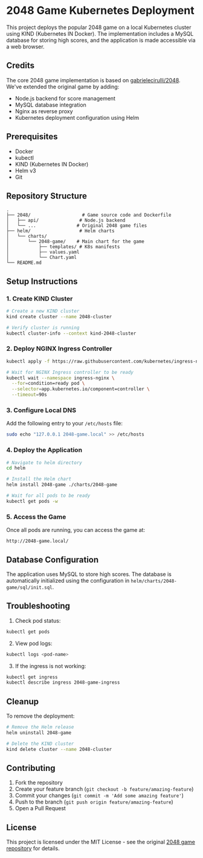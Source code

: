 # 2048 Game Kubernetes Deployment

This project deploys the popular 2048 game on a local Kubernetes cluster using KIND (Kubernetes IN Docker). The implementation includes a MySQL database for storing high scores, and the application is made accessible via a web browser.

## Credits

The core 2048 game implementation is based on [gabrielecirulli/2048](https://github.com/gabrielecirulli/2048). We've extended the original game by adding:

- Node.js backend for score management
- MySQL database integration
- Nginx as reverse proxy
- Kubernetes deployment configuration using Helm

## Prerequisites

- Docker
- kubectl
- KIND (Kubernetes IN Docker)
- Helm v3
- Git

## Repository Structure

```
.
├── 2048/                   # Game source code and Dockerfile
│   ├── api/               # Node.js backend
│   └── ...               # Original 2048 game files
├── helm/                  # Helm charts
│   └── charts/
│       └── 2048-game/    # Main chart for the game
│           ├── templates/ # K8s manifests
│           ├── values.yaml
│           └── Chart.yaml
└── README.md
```

## Setup Instructions

### 1. Create KIND Cluster

```bash
# Create a new KIND cluster
kind create cluster --name 2048-cluster

# Verify cluster is running
kubectl cluster-info --context kind-2048-cluster
```

### 2. Deploy NGINX Ingress Controller

```bash
kubectl apply -f https://raw.githubusercontent.com/kubernetes/ingress-nginx/main/deploy/static/provider/kind/deploy.yaml

# Wait for NGINX Ingress controller to be ready
kubectl wait --namespace ingress-nginx \
  --for=condition=ready pod \
  --selector=app.kubernetes.io/component=controller \
  --timeout=90s
```

### 3. Configure Local DNS

Add the following entry to your `/etc/hosts` file:

```bash
sudo echo "127.0.0.1 2048-game.local" >> /etc/hosts
```

### 4. Deploy the Application

```bash
# Navigate to helm directory
cd helm

# Install the Helm chart
helm install 2048-game ./charts/2048-game

# Wait for all pods to be ready
kubectl get pods -w
```

### 5. Access the Game

Once all pods are running, you can access the game at:

```
http://2048-game.local/
```

## Database Configuration

The application uses MySQL to store high scores. The database is automatically initialized using the configuration in `helm/charts/2048-game/sql/init.sql`.

## Troubleshooting

1. Check pod status:

```bash
kubectl get pods
```

2. View pod logs:

```bash
kubectl logs <pod-name>
```

3. If the ingress is not working:

```bash
kubectl get ingress
kubectl describe ingress 2048-game-ingress
```

## Cleanup

To remove the deployment:

```bash
# Remove the Helm release
helm uninstall 2048-game

# Delete the KIND cluster
kind delete cluster --name 2048-cluster
```

## Contributing

1. Fork the repository
2. Create your feature branch (`git checkout -b feature/amazing-feature`)
3. Commit your changes (`git commit -m 'Add some amazing feature'`)
4. Push to the branch (`git push origin feature/amazing-feature`)
5. Open a Pull Request

## License

This project is licensed under the MIT License - see the original [2048 game repository](https://github.com/gabrielecirulli/2048) for details.
